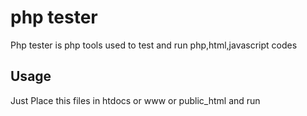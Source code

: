 # php tester
Php tester is php tools used to test and run php,html,javascript codes

## Usage

Just Place this files in htdocs or www or public_html 
and run
